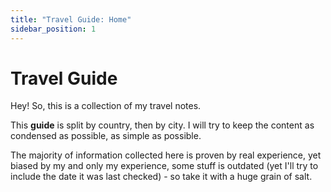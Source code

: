 ```yaml
---
title: "Travel Guide: Home"
sidebar_position: 1
---
```


# Travel Guide

Hey! So, this is a collection of my travel notes.

This **guide** is split by country, then by city. I will try to keep the content as condensed as possible, as simple as possible.

The majority of information collected here is proven by real experience, yet biased by my and only my experience, some stuff is outdated (yet I'll try to include the date it was last checked) - so take it with a huge grain of salt.